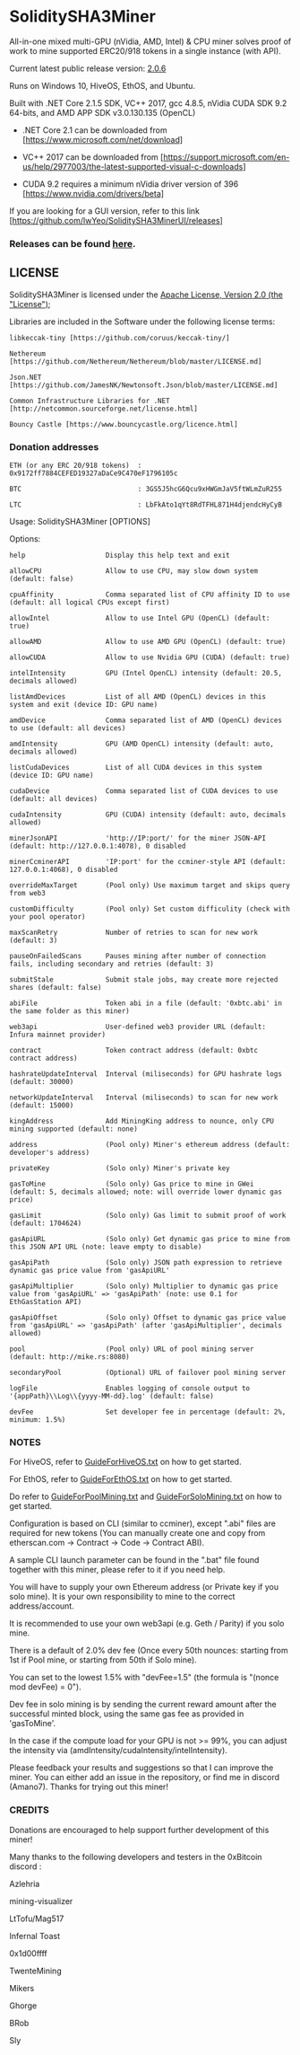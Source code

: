 # SoliditySHA3Miner
All-in-one mixed multi-GPU (nVidia, AMD, Intel) & CPU miner solves proof of work to mine supported ERC20/918 tokens in a single instance (with API).

Current latest public release version: [2.0.6](https://github.com/lwYeo/SoliditySHA3Miner/releases/latest)

Runs on Windows 10, HiveOS, EthOS, and Ubuntu.

Built with .NET Core 2.1.5 SDK, VC++ 2017, gcc 4.8.5, nVidia CUDA SDK 9.2 64-bits, and AMD APP SDK v3.0.130.135 (OpenCL)

- .NET Core 2.1 can be downloaded from [https://www.microsoft.com/net/download]

- VC++ 2017 can be downloaded from [https://support.microsoft.com/en-us/help/2977003/the-latest-supported-visual-c-downloads]

- CUDA 9.2 requires a minimum nVidia driver version of 396 [https://www.nvidia.com/drivers/beta]

If you are looking for a GUI version, refer to this link [https://github.com/lwYeo/SoliditySHA3MinerUI/releases]

### Releases can be found [here](https://github.com/lwYeo/SoliditySHA3Miner/releases).


## LICENSE

SoliditySHA3Miner is licensed under the [Apache License, Version 2.0 (the "License")](http://www.apache.org/licenses/LICENSE-2.0);

Libraries are included in the Software under the following license terms:
    
    libkeccak-tiny [https://github.com/coruus/keccak-tiny/]
    
    Nethereum [https://github.com/Nethereum/Nethereum/blob/master/LICENSE.md]
    
    Json.NET [https://github.com/JamesNK/Newtonsoft.Json/blob/master/LICENSE.md]
    
    Common Infrastructure Libraries for .NET [http://netcommon.sourceforge.net/license.html]
    
    Bouncy Castle [https://www.bouncycastle.org/licence.html]
    

### Donation addresses

    ETH (or any ERC 20/918 tokens)  : 0x9172ff7884CEFED19327aDaCe9C470eF1796105c
    
    BTC                             : 3GS5J5hcG6Qcu9xHWGmJaV5ftWLmZuR255
    
    LTC                             : LbFkAto1qYt8RdTFHL871H4djendcHyCyB
    

Usage: SoliditySHA3Miner [OPTIONS]

Options:

    help                    Display this help text and exit
	
    allowCPU                Allow to use CPU, may slow down system (default: false)
  
    cpuAffinity             Comma separated list of CPU affinity ID to use (default: all logical CPUs except first)
	
    allowIntel              Allow to use Intel GPU (OpenCL) (default: true)
	
    allowAMD                Allow to use AMD GPU (OpenCL) (default: true)
	
    allowCUDA               Allow to use Nvidia GPU (CUDA) (default: true)
	
    intelIntensity          GPU (Intel OpenCL) intensity (default: 20.5, decimals allowed)
	
    listAmdDevices          List of all AMD (OpenCL) devices in this system and exit (device ID: GPU name)
	
    amdDevice               Comma separated list of AMD (OpenCL) devices to use (default: all devices)
	
    amdIntensity            GPU (AMD OpenCL) intensity (default: auto, decimals allowed)
	
    listCudaDevices         List of all CUDA devices in this system (device ID: GPU name)
	
    cudaDevice              Comma separated list of CUDA devices to use (default: all devices)
	
    cudaIntensity           GPU (CUDA) intensity (default: auto, decimals allowed)
	
    minerJsonAPI            'http://IP:port/' for the miner JSON-API (default: http://127.0.0.1:4078), 0 disabled
	
    minerCcminerAPI         'IP:port' for the ccminer-style API (default: 127.0.0.1:4068), 0 disabled
	
    overrideMaxTarget       (Pool only) Use maximum target and skips query from web3
	
    customDifficulty        (Pool only) Set custom difficulity (check with your pool operator)
	
    maxScanRetry            Number of retries to scan for new work (default: 3)
	
    pauseOnFailedScans      Pauses mining after number of connection fails, including secondary and retries (default: 3)
	
    submitStale             Submit stale jobs, may create more rejected shares (default: false)
	
    abiFile                 Token abi in a file (default: '0xbtc.abi' in the same folder as this miner)
	
    web3api                 User-defined web3 provider URL (default: Infura mainnet provider)
	
    contract                Token contract address (default: 0xbtc contract address)
	
    hashrateUpdateInterval  Interval (miliseconds) for GPU hashrate logs (default: 30000)
	
    networkUpdateInterval   Interval (miliseconds) to scan for new work (default: 15000)
	
    kingAddress             Add MiningKing address to nounce, only CPU mining supported (default: none)
	
    address                 (Pool only) Miner's ethereum address (default: developer's address)
	
    privateKey              (Solo only) Miner's private key
	
    gasToMine               (Solo only) Gas price to mine in GWei (default: 5, decimals allowed; note: will override lower dynamic gas price)
	
    gasLimit                (Solo only) Gas limit to submit proof of work (default: 1704624)
	
    gasApiURL               (Solo only) Get dynamic gas price to mine from this JSON API URL (note: leave empty to disable)
	
    gasApiPath              (Solo only) JSON path expression to retrieve dynamic gas price value from 'gasApiURL'
	
    gasApiMultiplier        (Solo only) Multiplier to dynamic gas price value from 'gasApiURL' => 'gasApiPath' (note: use 0.1 for EthGasStation API)
	
    gasApiOffset            (Solo only) Offset to dynamic gas price value from 'gasApiURL' => 'gasApiPath' (after 'gasApiMultiplier', decimals allowed)
	
    pool                    (Pool only) URL of pool mining server (default: http://mike.rs:8080)
	
    secondaryPool           (Optional) URL of failover pool mining server
	
    logFile                 Enables logging of console output to '{appPath}\\Log\\{yyyy-MM-dd}.log' (default: false)
	
    devFee                  Set developer fee in percentage (default: 2%, minimum: 1.5%)
    

### NOTES

For HiveOS, refer to [GuideForHiveOS.txt](https://github.com/lwYeo/SoliditySHA3Miner/blob/master/SoliditySHA3Miner/GuideForHiveOS.txt) on how to get started.

For EthOS, refer to [GuideForEthOS.txt](https://github.com/lwYeo/SoliditySHA3Miner/blob/master/SoliditySHA3Miner/GuideForEthOS.txt) on how to get started.

Do refer to [GuideForPoolMining.txt](https://github.com/lwYeo/SoliditySHA3Miner/blob/master/SoliditySHA3Miner/GuideForPoolMining.txt) and [GuideForSoloMining.txt](https://github.com/lwYeo/SoliditySHA3Miner/blob/master/SoliditySHA3Miner/GuideForSoloMining.txt) on how to get started.

Configuration is based on CLI (similar to ccminer), except ".abi" files are required for new tokens (You can manually create one and copy from etherscan.com -> Contract -> Code -> Contract ABI).

A sample CLI launch parameter can be found in the ".bat" file found together with this miner, please refer to it if you need help.

You will have to supply your own Ethereum address (or Private key if you solo mine). It is your own responsibility to mine to the correct address/account.

It is recommended to use your own web3api (e.g. Geth / Parity) if you solo mine.

There is a default of 2.0% dev fee (Once every 50th nounces: starting from 1st if Pool mine, or starting from 50th if Solo mine).

You can set to the lowest 1.5% with "devFee=1.5" (the formula is "(nonce mod devFee) = 0").

Dev fee in solo mining is by sending the current reward amount after the successful minted block, using the same gas fee as provided in 'gasToMine'.

In the case if the compute load for your GPU is not >= 99%, you can adjust the intensity via (amdIntensity/cudaIntensity/intelIntensity).

Please feedback your results and suggestions so that I can improve the miner. You can either add an issue in the repository, or find me in discord (Amano7). Thanks for trying out this miner!

### CREDITS

Donations are encouraged to help support further development of this miner!

Many thanks to the following developers and testers in the 0xBitcoin discord :

Azlehria

mining-visualizer

LtTofu/Mag517

Infernal Toast

0x1d00ffff

TwenteMining

Mikers

Ghorge

BRob

Sly
